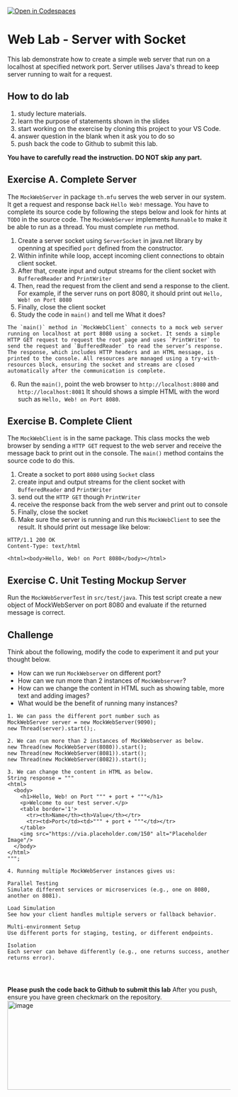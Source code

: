 [![Open in Codespaces](https://classroom.github.com/assets/launch-codespace-2972f46106e565e64193e422d61a12cf1da4916b45550586e14ef0a7c637dd04.svg)](https://classroom.github.com/open-in-codespaces?assignment_repo_id=20028259)
# Web Lab - Server with Socket
 This lab demonstrate how to create a simple web server that run on a localhost at specified network port. Server utilises Java's thread to keep server running to wait for a request.

 ## How to do lab
 1. study lecture materials.
 2. learn the purpose of statements shown in the slides
 3. start working on the exercise by cloning this project to your VS Code.
 4. answer question in the blank when it ask you to do so
 5. push back the code to Github to submit this lab.
 
**You have to carefully read the instruction. DO NOT skip any part.**

## Exercise A. Complete Server
The `MockWebServer` in package `th.mfu` serves the web server in our system. It get a request and response back `Hello Web!` message. You have to complete its source code by following the steps below and look for hints at `TODO` in the source code. The `MockWebServer` implements `Runnable` to make it be able to run as a thread. You must complete `run` method.
1. Create a server socket using `ServerSocket` in java.net library by openning at specified `port` defined from the constructor. 
2. Within infinite while loop,  accept incoming client connections to obtain client socket.
2. After that, create input and output streams for the client socket with `BufferedReader` and `PrintWriter`
3. Then, read the request from the client and send a response to the client. For example, if the server runs on port 8080, it should print out `Hello, Web! on Port 8080` 
4. Finally, close the client socket 
5. Study the code in `main()` and tell me What it does?
```
The `main()` method in `MockWebClient` connects to a mock web server running on localhost at port 8080 using a socket. It sends a simple HTTP GET request to request the root page and uses `PrintWriter` to send the request and `BufferedReader` to read the server’s response. The response, which includes HTTP headers and an HTML message, is printed to the console. All resources are managed using a try-with-resources block, ensuring the socket and streams are closed automatically after the communication is complete.

```
6. Run the `main()`, point the web browser to `http://localhost:8080` and `http://localhost:8081`
It should shows a simple HTML with the word such as  `Hello, Web! on Port 8080`.

## Exercise B. Complete Client
The `MockWebClient` is in the same package. This class mocks the web browser by sending a `HTTP GET` request to the web server and receive the message back to print out in the console. The `main()` method contains the source code to do this.
1. Create a socket to port `8080` using `Socket` class
2. create input and output streams for the client socket with `BufferedReader` and `PrintWriter`
3. send out the `HTTP GET` though `PrintWriter`
4. receive the response back from the web server and  print out to console
5. Finally, close the  socket 
6. Make sure the server is running and run this `MockWebClient` to see the result. It should print out message like below: 

```
HTTP/1.1 200 OK
Content-Type: text/html

<html><body>Hello, Web! on Port 8080</body></html>
```

## Exercise C. Unit Testing Mockup Server
Run the `MockWebServerTest` in `src/test/java`. This test script create a new object of MockWebServer on port 8080 and evaluate if the returned message is correct. 

## Challenge
Think about the following,  modify the code to experiment it and put your thought below.
- How can we run `MockWebserver` on different port? 
- How can we run more than 2 instances of  `MockWebserver`? 
- How can we change the content in HTML such as showing table, more text and adding images?
- What would be the benefit of running many instances?

```
1. We can pass the different port number such as
MockWebServer server = new MockWebServer(9090);
new Thread(server).start();.

2. We can run more than 2 instances of MockWebserver as below.
new Thread(new MockWebServer(8080)).start();
new Thread(new MockWebServer(8081)).start();
new Thread(new MockWebServer(8082)).start();

3. We can change the content in HTML as below.
String response = """
<html>
  <body>
    <h1>Hello, Web! on Port """ + port + """</h1>
    <p>Welcome to our test server.</p>
    <table border='1'>
      <tr><th>Name</th><th>Value</th></tr>
      <tr><td>Port</td><td>""" + port + """</td></tr>
    </table>
    <img src="https://via.placeholder.com/150" alt="Placeholder Image"/>
  </body>
</html>
""";

4. Running multiple MockWebServer instances gives us:

Parallel Testing
Simulate different services or microservices (e.g., one on 8080, another on 8081).

Load Simulation
See how your client handles multiple servers or fallback behavior.

Multi-environment Setup
Use different ports for staging, testing, or different endpoints.

Isolation
Each server can behave differently (e.g., one returns success, another returns error).




```
**Please push the code back to Github to submit this lab**
After you push, ensure you have green checkmark on the repository.
<img width="692" height="201" alt="image" src="https://github.com/user-attachments/assets/0a4ab63d-7b6e-4711-90e7-b472bc11db2d" />

